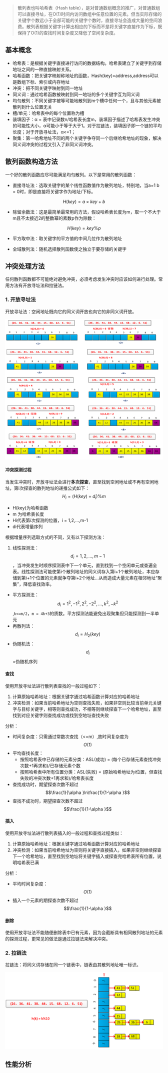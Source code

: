 > 散列表也叫哈希表（Hash table），是对普通数组概念的推广，对普通数组可以直接寻址，在O(1)时间内访问数组中任意位置的元素。但当实际存储的关键字个数远小于全部可能的关键字个数时，直接寻址会造成大量的空间浪费。散列表根据关键字计算出相应的下标而不是将关键字直接作为下标，既保持了O(1)的查找时间复杂度又降低了空间复杂度。

## 基本概念
- 哈希表：是根据关键字直接进行访问的数据结构。哈希表建立了关键字到存储地址之间的一种直接映射关系。
- 哈希函数：把关键字映射称地址的函数，Hash(key)=address,address可以是数组下标、索引或内存地址
- 冲突：把不同关键字映射到同一地址
- 同义词：通过哈希函数被映射到同一地址的多个关键字互为同义词
- 均匀散列：不同关键字被等可能地散列到m个槽中任何一个，且与其他元素被散列到什么位置无关
- 槽/单元：哈希表中的每个位置称为槽
- 装填因子：α = 表中记录数n/哈希表长度m，装填因子描述了哈希表发生冲突的可能性大小，α可能小于等于大于1。对于拉链法，装填因子即一个链的平均长度；对于开放寻址法，α<=1；
- 聚集：第一哈希地址不同的两个关键字争夺同一个后继哈希地址的现象，解决同义词冲突的过程又引入了非同义词冲突。

## 散列函数构造方法
一个好的散列函数应尽可能满足均匀散列。以下是常用的散列函数：
- 直接寻址法：选取关键字的某个线性函数值作为散列地址，特别地，当a=1 b = 0时，即是直接将关键字作为地址/下标。

$$
H(key) = a\times key+b
$$

- 除留余数法：这是最简单最常用的方法，假设哈希表长度为m，取一个不大于m且不太接近2的整数幂的素数p作为除数：

$$
H(key) = key \% p
$$

- 平方取中法：取关键字的平方值的中间几位作为散列地址

- 全域散列法：随机选择散列函数使之独立于要存储的关键字

## 冲突处理方法
任何散列函数都不可能绝对避免冲突，必须考虑发生冲突时应该如何进行处理。常用方法有开放寻址法和拉链法。

### 1. 开放寻址法
开放寻址法：空闲地址既向它的同义词开放也向它的非同义词开放。

![](/assets/27222340-9f285bd1c87d438e9a8ffb75db9ea37d.png)

#### 冲突探测过程
当发生冲突时，开放寻址法会进行**多次探查**，直至找到空闲地址或不再有空闲地址，第i次探查的散列地址的递推公式如下：
$$
H_{i} = (H(key)+d_{i})\%m
$$

- H(key)为哈希函数
- m 为哈希表长度
- Hi代表第i次探测的位置，i = 1,2,...,m-1
- di代表增量序列

根据增量序列选取方式的不同，又有以下探测方法：

1. 线性探测法：$$d_{i} = 1,2,...,m-1$$，当冲突发生时顺序探测表中下一个单元，直到找到一个空闲单元或查遍全表。线性探测法可能使第i个散列地址的同义词存入第i+1个散列地址，本应存储到第i+1个位置的元素就争夺第i+2个地址...从而造成大量元素在相邻地址“聚集”，降低查找效率。
- 平方探测法：$$d_{i} = 1^{2},-1^{2},2^{2},-2^{2},...,k^{2},-k^{2}$$,`k<=m/2`，`m = 4k+3`的质数。平方探测法能避免出现聚集但只能探测到一半单元
- 再散列法：$$d_{i} = H_{2}(key)$$
- 伪随机法：$$d_{i}$$=伪随机序列

#### 查找
使用开放寻址法进行散列表查找的一般过程如下：

1. 计算原始哈希地址：根据关键字通过哈希函数计算对应的哈希地址
2. 冲突检测：如果当前哈希地址为空则查找失败，如果非空则比较当前单元关键字与目标关键字，相等则查找成功，不相等则继续探查下一个哈希地址，直至找到对应关键字则查找成功或找到空地址查找失败

分析：
- 时间复杂度：只需通过常数次查找（<=m）,故时间复杂度为$$O(1)$$
- 平均查找长度：
    - 按照哈希表中已存储的元素分类：ASL(成功) = (每个已存储元素查找冲突次数+1再求和)/已存储元素个数
    - 按照哈希表中所有位置分类：ASL(失败) = (原始哈希地址为i位置，但查找失败的冲突次数+1再求和)/哈希表长度
- 查找成功时，期望探查次数不超过$$\frac{1}{\alpha }ln\frac{1}{1-\alpha }$$
- 查找不成功时，期望探查次数不超过$$\frac{1}{1-\alpha }$$

#### 插入
使用开放寻址法进行散列表插入的一般过程和查找过程类似：
1. 计算原始哈希地址：根据关键字通过哈希函数计算对应的哈希地址
2. 冲突检测：如果当前哈希地址为空则将关键字直接插入，如果非空则继续探查下一个哈希地址，直至找到空地址将关键字插入或探查完哈希表所有位置，说明哈希表已满

分析：
- 平均时间复杂度：$$O(1)$$
- 插入一个元素的期探查次数不超过$$\frac{1}{1-\alpha }$$

#### 删除
使用开放寻址法不能随便删除表中已有元素，因为会截断具有相同散列地址的元素的探测过程，更常见的做法是通过拉链法来解决冲突。

### 2. 拉链法
拉链法：将同义词存储在同一个链表中，链表由其散列地址唯一标识。

![](/assets/27225206-e969b13cdc2c4fa4867888838ed26d15.png)

























## 性能分析